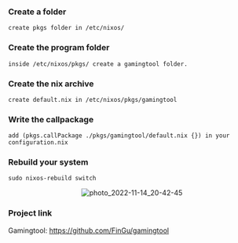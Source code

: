 ### Create a folder

```create pkgs folder in /etc/nixos/```

### Create the program folder
```inside /etc/nixos/pkgs/ create a gamingtool folder.```

### Create the nix archive 
```create default.nix in /etc/nixos/pkgs/gamingtool```

### Write the callpackage
```add (pkgs.callPackage ./pkgs/gamingtool/default.nix {}) in your configuration.nix```

### Rebuild your system
```sudo nixos-rebuild switch```

<p align="center">
  <img src="/lsx/photo_2022-11-14_20-42-45.jpg" alt="photo_2022-11-14_20-42-45">
</p>

### Project link
Gamingtool: https://github.com/FinGu/gamingtool


